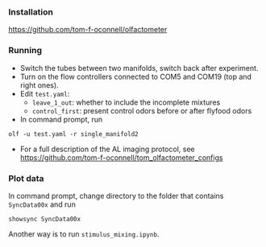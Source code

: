 ### Installation
https://github.com/tom-f-oconnell/olfactometer
### Running
- Switch the tubes between two manifolds, switch back after experiment.
- Turn on the flow controllers connected to COM5 and COM19 (top and right ones). 
- Edit `test.yaml`:
  - `leave_1_out`: whether to include the incomplete mixtures
  - `control_first`: present control odors before or after flyfood odors
- In command prompt, run
```
olf -u test.yaml -r single_manifold2
```
- For a full description of the AL imaging protocol, see 
  https://github.com/tom-f-oconnell/tom_olfactometer_configs
### Plot data
In command prompt, change directory to the folder that contains `SyncData00x` and run
```
showsync SyncData00x
```
Another way is to run `stimulus_mixing.ipynb`.
